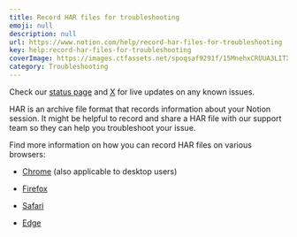 ```yaml
---
title: Record HAR files for troubleshooting
emoji: null
description: null
url: https://www.notion.com/help/record-har-files-for-troubleshooting
key: help:record-har-files-for-troubleshooting
coverImage: https://images.ctfassets.net/spoqsaf9291f/15MnehxCRUUA3LITX21Lar/7c80798bd5cce07c4b492cb6543419c7/Troubleshooting_Reference_Visuals.png
category: Troubleshooting
---
```


Check our [status page](https://status.notion.so/) and [X](https://twitter.com/NotionStatus) for live updates on any known issues.

HAR is an archive file format that records information about your Notion session. It might be helpful to record and share a HAR file with our support team so they can help you troubleshoot your issue.

Find more information on how you can record HAR files on various browsers:

* [Chrome](https://support.google.com/admanager/answer/10358597?hl=en) (also applicable to desktop users)

* [Firefox](https://firefox-source-docs.mozilla.org/devtools-user/network_monitor/index.html#opening-the-network-monitor)

* [Safari](https://developer.apple.com/safari/tools/#current)

* [Edge](https://learn.microsoft.com/en-us/microsoft-edge/devtools-guide-chromium/network/)

